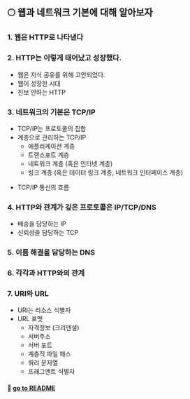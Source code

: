 ## 🌕 웹과 네트워크 기본에 대해 알아보자

### 1. 웹은 HTTP로 나타낸다

### 2. HTTP는 이렇게 태어났고 성장했다.

- 웹은 지식 공유를 위해 고안되었다.
- 웹이 성장한 시대
- 진보 안하는 HTTP

### 3. 네트워크의 기본은 TCP/IP

- TCP/IP는 프로토콜의 집합
- 계층으로 관리하는 TCP/IP
  - 애플리케이션 계층
  - 트랜스포트 계층
  - 네트워크 계층 (혹은 인터넷 계층)
  - 링크 계층 (혹은 데이터 링크 계층, 네트워크 인터페이스 계층)

* TCP/IP 통신의 흐름

### 4. HTTP와 관계가 깊은 프로토콜은 IP/TCP/DNS

- 배송을 담당하는 IP
- 신뢰성을 담당하는 TCP

### 5. 이름 해결을 담당하는 DNS

### 6. 각각과 HTTP와의 관계

### 7. URI와 URL

- URI는 리소스 식별자
- URL 포맷
  - 자격정보 (크리덴셜)
  - 서버주소
  - 서버 포트
  - 계층적 파일 패스
  - 쿼리 문자열
  - 프래그멘트 식별자

#### 🦋 [go to README](https://github.com/SoobinJung1013/cs-study/blob/main/README.md)
